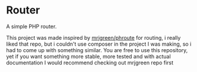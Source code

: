 # Router
A simple PHP router.

This project was made inspired by [mrjgreen/phroute](https://github.com/mrjgreen/phroute) for routing, i really liked that repo, but i couldn't use composer in the project I was making, so i had to come up with something similar.
You are free to use this repository, yet if you want something more stable, more tested and with actual documentation I would recommend checking out mrjgreen repo first
